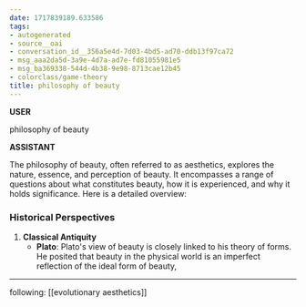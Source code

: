 ```yaml
---
date: 1717839189.633586
tags:
- autogenerated
- source__oai
- conversation_id__356a5e4d-7d03-4bd5-ad70-ddb13f97ca72
- msg_aaa2da5d-3a9e-4d7a-ad7e-fd81055981e5
- msg_ba369338-544d-4b38-9e98-8713cae12b45
- colorclass/game-theory
title: philosophy of beauty
---
```


**USER**

philosophy of beauty


**ASSISTANT**

The philosophy of beauty, often referred to as aesthetics, explores the nature, essence, and perception of beauty. It encompasses a range of questions about what constitutes beauty, how it is experienced, and why it holds significance. Here is a detailed overview:

### Historical Perspectives

1. **Classical Antiquity**
    - **Plato**: Plato's view of beauty is closely linked to his theory of forms. He posited that beauty in the physical world is an imperfect reflection of the ideal form of beauty,


---


following: [[evolutionary aesthetics]]